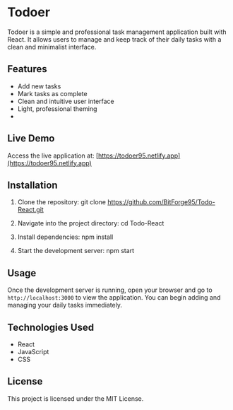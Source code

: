 # Todoer
Todoer is a simple and professional task management application built with React. It allows users to manage and keep track of their daily tasks with a clean and minimalist interface.

## Features
- Add new tasks
- Mark tasks as complete
- Clean and intuitive user interface
- Light, professional theming
- 
## Live Demo
Access the live application at: [https://todoer95.netlify.app](https://todoer95.netlify.app)

## Installation
1. Clone the repository:
git clone https://github.com/BitForge95/Todo-React.git

2. Navigate into the project directory:
cd Todo-React

3. Install dependencies:
npm install

4. Start the development server:
npm start

## Usage
Once the development server is running, open your browser and go to `http://localhost:3000` to view the application. You can begin adding and managing your daily tasks immediately.

## Technologies Used
- React
- JavaScript
- CSS

## License
This project is licensed under the MIT License.
